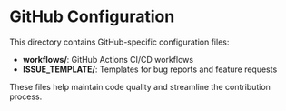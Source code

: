 # GitHub Configuration

This directory contains GitHub-specific configuration files:

- **workflows/**: GitHub Actions CI/CD workflows
- **ISSUE_TEMPLATE/**: Templates for bug reports and feature requests

These files help maintain code quality and streamline the contribution process.
